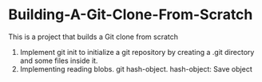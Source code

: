 # Building-A-Git-Clone-From-Scratch
This is a project that builds a Git clone from scratch
<ol>
    <li> Implement git init to initialize a git repository by creating a .git directory and some files inside it.</li>
    <li> Implementing reading blobs. git hash-object. hash-object: Save object</li>
</ol>
